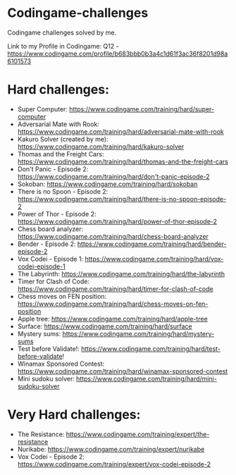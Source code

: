 # Codingame-challenges
Codingame challenges solved by me.

Link to my Profile in Codingame: Q12 - https://www.codingame.com/profile/b683bbb0b3a4c1d61f3ac36f8201d98a6101573

# Hard challenges:
- Super Computer: https://www.codingame.com/training/hard/super-computer
- Adversarial Mate with Rook: https://www.codingame.com/training/hard/adversarial-mate-with-rook
- Kakuro Solver (created by me): https://www.codingame.com/training/hard/kakuro-solver
- Thomas and the Freight Cars: https://www.codingame.com/training/hard/thomas-and-the-freight-cars
- Don't Panic - Episode 2: https://www.codingame.com/training/hard/don't-panic-episode-2
- Sokoban: https://www.codingame.com/training/hard/sokoban
- There is no Spoon - Episode 2: https://www.codingame.com/training/hard/there-is-no-spoon-episode-2
- Power of Thor - Episode 2: https://www.codingame.com/training/hard/power-of-thor-episode-2
- Chess board analyzer: https://www.codingame.com/training/hard/chess-board-analyzer
- Bender - Episode 2: https://www.codingame.com/training/hard/bender-episode-2
- Vox Codei - Episode 1: https://www.codingame.com/training/hard/vox-codei-episode-1
- The Labyrinth: https://www.codingame.com/training/hard/the-labyrinth
- Timer for Clash of Code: https://www.codingame.com/training/hard/timer-for-clash-of-code
- Chess moves on FEN position: https://www.codingame.com/training/hard/chess-moves-on-fen-position
- Apple tree: https://www.codingame.com/training/hard/apple-tree
- Surface: https://www.codingame.com/training/hard/surface
- Mystery sums: https://www.codingame.com/training/hard/mystery-sums
- Test before Validate!: https://www.codingame.com/training/hard/test-before-validate!
- Winamax Sponsored Contest: https://www.codingame.com/training/hard/winamax-sponsored-contest
- Mini sudoku solver: https://www.codingame.com/training/hard/mini-sudoku-solver

# Very Hard challenges:
- The Resistance: https://www.codingame.com/training/expert/the-resistance
- Nurikabe: https://www.codingame.com/training/expert/nurikabe
- Vox Codei - Episode 2: https://www.codingame.com/training/expert/vox-codei-episode-2
